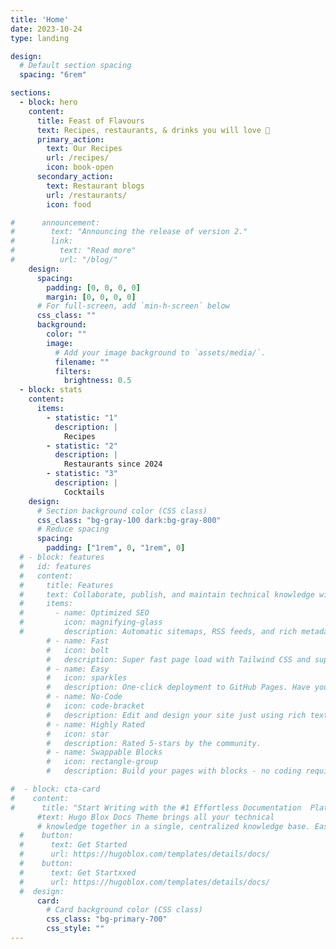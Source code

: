 ```yaml
---
title: 'Home'
date: 2023-10-24
type: landing

design:
  # Default section spacing
  spacing: "6rem"

sections:
  - block: hero
    content:
      title: Feast of Flavours
      text: Recipes, restaurants, & drinks you will love 🎉
      primary_action:
        text: Our Recipes
        url: /recipes/
        icon: book-open
      secondary_action:
        text: Restaurant blogs
        url: /restaurants/
        icon: food

#      announcement:
#        text: "Announcing the release of version 2."
#        link:
#          text: "Read more"
#          url: "/blog/"
    design:
      spacing:
        padding: [0, 0, 0, 0]
        margin: [0, 0, 0, 0]
      # For full-screen, add `min-h-screen` below
      css_class: ""
      background:
        color: ""
        image:
          # Add your image background to `assets/media/`.
          filename: ""
          filters:
            brightness: 0.5
  - block: stats
    content:
      items:
        - statistic: "1"
          description: |
            Recipes
        - statistic: "2"
          description: |
            Restaurants since 2024
        - statistic: "3"
          description: |
            Cocktails
    design:
      # Section background color (CSS class)
      css_class: "bg-gray-100 dark:bg-gray-800"
      # Reduce spacing
      spacing:
        padding: ["1rem", 0, "1rem", 0]
  # - block: features
  #   id: features
  #   content:
  #     title: Features
  #     text: Collaborate, publish, and maintain technical knowledge with an all-in-one documentation site. Used by 100,000+ startups, enterprises, and researchers.
  #     items:
  #       - name: Optimized SEO
  #         icon: magnifying-glass
  #         description: Automatic sitemaps, RSS feeds, and rich metadata take the pain out of SEO and syndication.
        # - name: Fast
        #   icon: bolt
        #   description: Super fast page load with Tailwind CSS and super fast site building with Hugo.
        # - name: Easy
        #   icon: sparkles
        #   description: One-click deployment to GitHub Pages. Have your new website live within 5 minutes!
        # - name: No-Code
        #   icon: code-bracket
        #   description: Edit and design your site just using rich text (Markdown) and configurable YAML parameters.
        # - name: Highly Rated
        #   icon: star
        #   description: Rated 5-stars by the community.
        # - name: Swappable Blocks
        #   icon: rectangle-group
        #   description: Build your pages with blocks - no coding required!

#  - block: cta-card
#    content:
#      title: "Start Writing with the #1 Effortless Documentation  Platform"
      #text: Hugo Blox Docs Theme brings all your technical
      # knowledge together in a single, centralized knowledge base. Easily search and edit it with the tools you use every day!
  #    button:
  #      text: Get Started
  #      url: https://hugoblox.com/templates/details/docs/
  #    button:
  #      text: Get Startxxed
  #      url: https://hugoblox.com/templates/details/docs/
  #  design:
      card:
        # Card background color (CSS class)
        css_class: "bg-primary-700"
        css_style: ""
---
```

